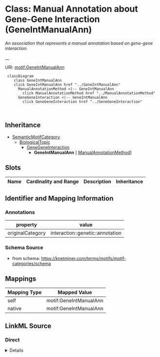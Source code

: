 

# Class: Manual Annotation about Gene-Gene Interaction (GeneIntManualAnn) 


_An association that represents a manual annotation based on gene-gene interaction._

__





URI: [motif:GeneIntManualAnn](https://knetminer.com/terms/motifs/motif-categories/GeneIntManualAnn)






```mermaid
 classDiagram
    class GeneIntManualAnn
    click GeneIntManualAnn href "../GeneIntManualAnn"
      ManualAnnotationMethod <|-- GeneIntManualAnn
        click ManualAnnotationMethod href "../ManualAnnotationMethod"
      GeneGeneInteraction <|-- GeneIntManualAnn
        click GeneGeneInteraction href "../GeneGeneInteraction"
      
      
```





## Inheritance
* [SemanticMotifCategory](SemanticMotifCategory.md)
    * [BiologicalTopic](BiologicalTopic.md)
        * [GeneGeneInteraction](GeneGeneInteraction.md)
            * **GeneIntManualAnn** [ [ManualAnnotationMethod](ManualAnnotationMethod.md)]



## Slots

| Name | Cardinality and Range | Description | Inheritance |
| ---  | --- | --- | --- |









## Identifier and Mapping Information





### Annotations

| property | value |
| --- | --- |
| originalCategory | interaction::genetic::annotation |




### Schema Source


* from schema: https://knetminer.com/terms/motifs/motif-categories/schema




## Mappings

| Mapping Type | Mapped Value |
| ---  | ---  |
| self | motif:GeneIntManualAnn |
| native | motif:GeneIntManualAnn |







## LinkML Source

<!-- TODO: investigate https://stackoverflow.com/questions/37606292/how-to-create-tabbed-code-blocks-in-mkdocs-or-sphinx -->

### Direct

<details>
```yaml
name: GeneIntManualAnn
annotations:
  originalCategory:
    tag: originalCategory
    value: interaction::genetic::annotation
description: 'An association that represents a manual annotation based on gene-gene
  interaction.

  '
title: Manual Annotation about Gene-Gene Interaction
notes:
- 'original category no: 2.9'
from_schema: https://knetminer.com/terms/motifs/motif-categories/schema
is_a: GeneGeneInteraction
mixins:
- ManualAnnotationMethod

```
</details>

### Induced

<details>
```yaml
name: GeneIntManualAnn
annotations:
  originalCategory:
    tag: originalCategory
    value: interaction::genetic::annotation
description: 'An association that represents a manual annotation based on gene-gene
  interaction.

  '
title: Manual Annotation about Gene-Gene Interaction
notes:
- 'original category no: 2.9'
from_schema: https://knetminer.com/terms/motifs/motif-categories/schema
is_a: GeneGeneInteraction
mixins:
- ManualAnnotationMethod

```
</details>